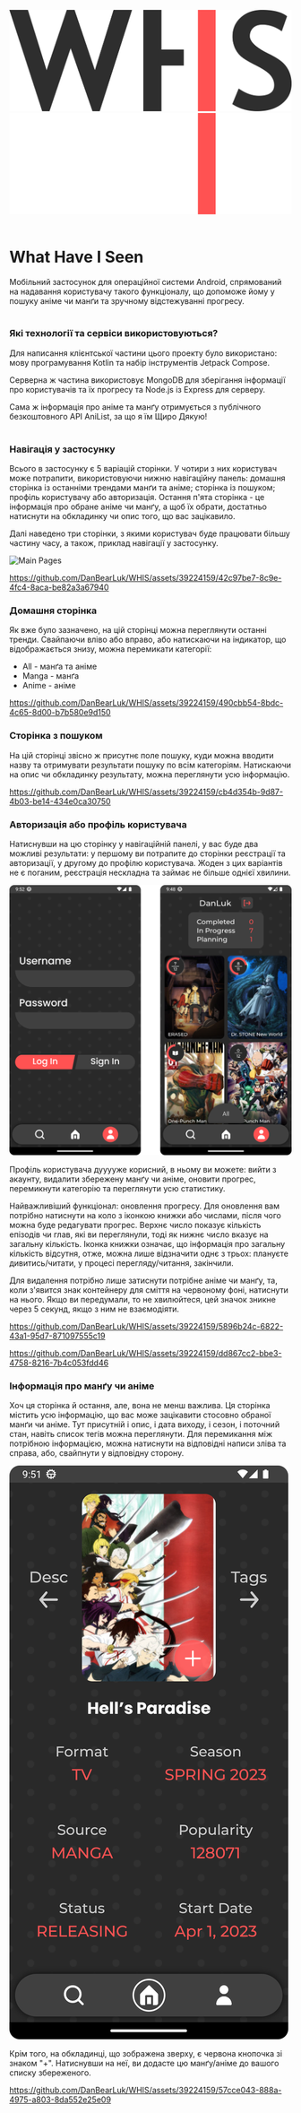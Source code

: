 ![What Have I Seen](https://raw.githubusercontent.com/DanBearLuk/WHIS/master/media/logo(dark)@4x.png#gh-light-mode-only)
![What Have I Seen](https://raw.githubusercontent.com/DanBearLuk/WHIS/master/media/logo(light)@4x.png#gh-dark-mode-only)
<br></br>

# What Have I Seen

Мобільний застосунок для операційної системи Android, спрямований на надавання користувачу такого функціоналу, що допоможе йому у пошуку аніме чи манґи та зручному відстежуванні прогресу. 
<br></br>
### Які технології та сервіси використовуються?

Для написання клієнтської частини цього проекту було використано: мову програмування Kotlin та набір інструментів Jetpack Compose.

Серверна ж частина використовує MongoDB для зберігання інформації про користувачів та їх прогресу та Node.js із Express для серверу.

Сама ж інформація про аніме та манґу отримується з публічного безкоштовного API AniList, за що я їм Щиро Дякую! 
<br></br>
### Навігація у застосунку

Всього в застосунку є 5 варіацій сторінки. У чотири з них користувач може потрапити, використовуючи нижню навігаційну панель: домашня сторінка із останніми трендами манґи та аніме; сторінка із пошуком; профіль користувачу або авторизація. Остання п'ята сторінка - це інформація про обране аніме чи манґу, а щоб їх обрати, достатньо натиснути на обкладинку чи опис того, що вас зацікавило.

Далі наведено три сторінки, з якими користувач буде працювати більшу частину часу, а також, приклад навігації у застосунку.

![Main Pages](https://raw.githubusercontent.com/DanBearLuk/WHIS/master/media/Pages.png)

https://github.com/DanBearLuk/WHIS/assets/39224159/42c97be7-8c9e-4fc4-8aca-be82a3a67940

### Домашня сторінка

Як вже було зазначено, на цій сторінці можна переглянути останні тренди. Свайпаючи вліво або вправо, або натискаючи на індикатор, що відображається знизу, можна перемикати категорії:
- All - манґа та аніме
- Manga - манґа
- Anime - аніме

https://github.com/DanBearLuk/WHIS/assets/39224159/490cbb54-8bdc-4c65-8d00-b7b580e9d150

### Сторінка з пошуком

На цій сторінці звісно ж присутнє поле пошуку, куди можна вводити назву та отримувати результати пошуку по всім категоріям. Натискаючи на опис чи обкладинку результату, можна переглянути усю інформацію.

https://github.com/DanBearLuk/WHIS/assets/39224159/cb4d354b-9d87-4b03-be14-434e0ca30750

### Авторизація або профіль користувача

Натиснувши на цю сторінку у навігаційній панелі, у вас буде два можливі результати: у першому ви потрапите до сторінки реєстрації та авторизації, у другому до профілю користувача. Жоден з цих варіантів не є поганим, реєстрація нескладна та займає не більше однієї хвилини.

![Profile Screens](https://raw.githubusercontent.com/DanBearLuk/WHIS/master/media/ProfileScreens.png)

Профіль користувача дууууже корисний, в ньому ви можете: вийти з акаунту, видалити збережену манґу чи аніме, оновити прогрес, перемикнути категорію та переглянути усю статистику. 

Найважливіший функціонал: оновлення прогресу. Для оновлення вам потрібно натиснути на коло з іконкою книжки або числами, після чого можна буде редагувати прогрес. Верхнє число показує кількість епізодів чи глав, які ви переглянули, тоді як нижнє число вказує на загальну кількість. Іконка книжки означає, що інформація про загальну кількість відсутня, отже, можна лише відзначити однє з трьох: плануєте дивитись/читати, у процесі перегляду/читання, закінчили.

Для видалення потрібно лише затиснути потрібне аніме чи манґу, та, коли з'явится знак контейнеру для сміття на червоному фоні, натиснути на нього. Якщо ви передумали, то не хвилюйтеся, цей значок зникне через 5 секунд, якщо з ним не взаємодіяти.

https://github.com/DanBearLuk/WHIS/assets/39224159/5896b24c-6822-43a1-95d7-871097555c19

https://github.com/DanBearLuk/WHIS/assets/39224159/dd867cc2-bbe3-4758-8216-7b4c053fdd46

### Інформація про манґу чи аніме

Хоч ця сторінка й остання, але, вона не менш важлива. Ця сторінка містить усю інформацію, що вас може зацікавити стосовно обраної манґи чи аніме. Тут присутній і опис, і дата виходу, і сезон, і поточний стан, навіть список тегів можна переглянути. Для перемикання між потрібною інформацією, можна натиснути на відповідні написи зліва та справа, або, свайпнути у відповідну сторону.

![Title Info](https://raw.githubusercontent.com/DanBearLuk/WHIS/master/media/Title.png)

Крім того, на обкладинці, що зображена зверху, є червона кнопочка зі знаком "+". Натиснувши на неї, ви додасте цю манґу/аніме до вашого списку збереженого.

https://github.com/DanBearLuk/WHIS/assets/39224159/57cce043-888a-4975-a803-8da552e25e09
